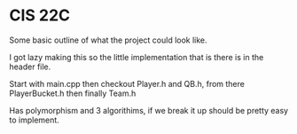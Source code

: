 CIS 22C
======

Some basic outline of what the project could look like.

I got lazy making this so the little implementation that is there is in the header file.

Start with main.cpp then checkout Player.h and QB.h, from there PlayerBucket.h then finally Team.h

Has polymorphism and 3 algorithims, if we break it up should be pretty easy to implement.
